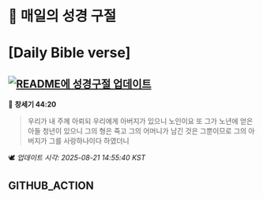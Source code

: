 # 🙏 매일의 성경 구절
# [Daily Bible verse]
## [![README에 성경구절 업데이트](https://github.com/DONGSUKA/first_test/actions/workflows/update-readme-bible.yml/badge.svg)](https://github.com/DONGSUKA/first_test/actions/workflows/update-readme-bible.yml)
<!-- START_BIBLE_VERSE -->
📖 **창세기 44:20**
> 우리가 내 주께 아뢰되 우리에게 아버지가 있으니 노인이요 또 그가 노년에 얻은 아들 청년이 있으니 그의 형은 죽고 그의 어머니가 남긴 것은 그뿐이므로 그의 아버지가 그를 사랑하나이다 하였더니

🕊️ _업데이트 시각: 2025-08-21 14:55:40 KST_
  <!-- END_BIBLE_VERSE -->
## GITHUB_ACTION
